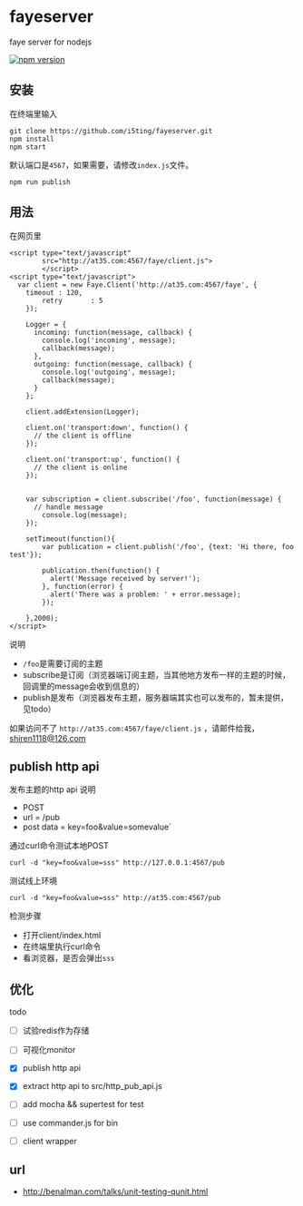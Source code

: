 fayeserver
==========

faye server for nodejs

[![npm version](https://badge.fury.io/js/fayeserver.svg)](http://badge.fury.io/js/fayeserver)

## 安装

在终端里输入

	git clone https://github.com/i5ting/fayeserver.git
	npm install
	npm start
	
默认端口是`4567`，如果需要，请修改`index.js`文件。


	npm run publish	
	
## 用法

在网页里

```
<script type="text/javascript" 
        src="http://at35.com:4567/faye/client.js">
        </script>
<script type="text/javascript">
  var client = new Faye.Client('http://at35.com:4567/faye', {
  	timeout : 120,
		retry		: 5
	});
	
	Logger = {
	  incoming: function(message, callback) {
	    console.log('incoming', message);
	    callback(message);
	  },
	  outgoing: function(message, callback) {
	    console.log('outgoing', message);
	    callback(message);
	  }
	};

	client.addExtension(Logger);
	
	client.on('transport:down', function() {
	  // the client is offline
	});

	client.on('transport:up', function() {
	  // the client is online
	});
	
	
	var subscription = client.subscribe('/foo', function(message) {
	  // handle message
		console.log(message);
	});
	
	setTimeout(function(){
		var publication = client.publish('/foo', {text: 'Hi there, foo test'});

		publication.then(function() {
		  alert('Message received by server!');
		}, function(error) {
		  alert('There was a problem: ' + error.message);
		});
		
	},2000);
</script>
```

说明

- `/foo`是需要订阅的主题
- subscribe是订阅（浏览器端订阅主题，当其他地方发布一样的主题的时候，回调里的message会收到信息的）
- publish是发布（浏览器发布主题，服务器端其实也可以发布的，暂未提供，见todo）

如果访问不了 `http://at35.com:4567/faye/client.js` ，请邮件给我，shiren1118@126.com

## publish http api

发布主题的http api 说明

- POST
- url = /pub
- post data = key=foo&value=somevalue`

通过curl命令测试本地POST

	curl -d "key=foo&value=sss" http://127.0.0.1:4567/pub

测试线上环境

	curl -d "key=foo&value=sss" http://at35.com:4567/pub
	
检测步骤

- 打开client/index.html
- 在终端里执行curl命令
- 看浏览器，是否会弹出`sss`

## 优化

todo

- [ ] 试验redis作为存储
- [ ] 可视化monitor
- [x] publish http api
- [x] extract http api to src/http_pub_api.js 
- [ ] add mocha && supertest for test
- [ ] use commander.js for bin
- [ ] client wrapper


## url 

- http://benalman.com/talks/unit-testing-qunit.html